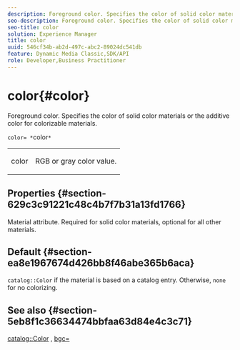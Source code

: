 ```yaml
---
description: Foreground color. Specifies the color of solid color materials or the additive color for colorizable materials.
seo-description: Foreground color. Specifies the color of solid color materials or the additive color for colorizable materials.
seo-title: color
solution: Experience Manager
title: color
uuid: 546cf34b-ab2d-497c-abc2-89024dc541db
feature: Dynamic Media Classic,SDK/API
role: Developer,Business Practitioner
---
```


# color{#color}

Foreground color. Specifies the color of solid color materials or the additive color for colorizable materials.

 `color= *`color`*`

<table id="simpletable_C5AF9074CCA64EA5921772DF3F7E0F55"> 
 <tr class="strow"> 
  <td class="stentry"> <p><span class="varname"> color</span> </p> </td> 
  <td class="stentry"> <p>RGB or gray color value. </p></td> 
 </tr> 
</table>

## Properties {#section-629c3c91221c48c4b7f7b31a13fd1766}

Material attribute. Required for solid color materials, optional for all other materials.

## Default {#section-ea8e1967674d426bb8f46abe365b6aca}

`catalog::Color` if the material is based on a catalog entry. Otherwise, `none` for no colorizing.

## See also {#section-5eb8f1c36634474bbfaa63d84e4c3c71}

[catalog::Color](../../../../../ir-api/material-cat/image-rendering-api-ref/c-ir-material-catalog/c-ir-material-data-reference/r-ir-cat-color.md#reference-7639487fe0ac48beb9e8afa4dc845552) , [bgc=](../../../../../ir-api/http-protocol/image-rendering-api-ref/c-ir-http-protocol-ref/c-ir-http-protocol-command-reference/r-ir-bgc.md#reference-3f5c78cea01c4a85aa582076d23aebb0) 
